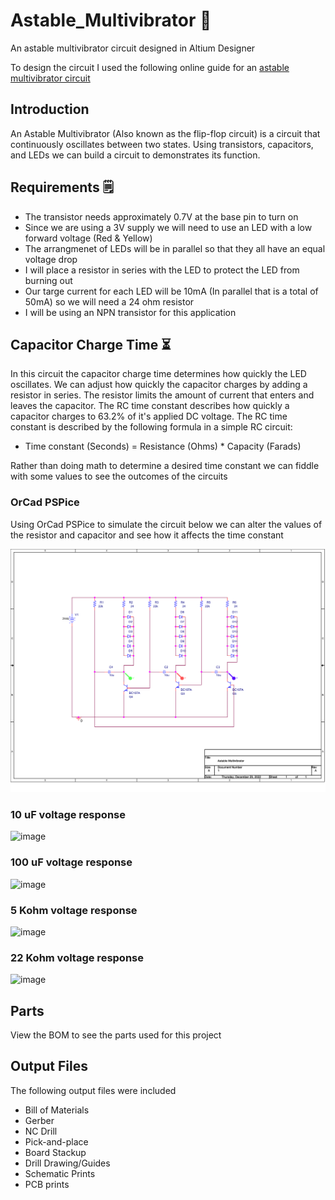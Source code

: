 # Astable_Multivibrator 🚨
An astable multivibrator circuit designed in Altium Designer

To design the circuit I used the following online guide for an [astable multivibrator circuit](https://www.youtube.com/watch?v=8-BwTmkiMdA&list=PLakVZ0BpR4sJ6X_1DzXHXROfP__xrr5UG&ab_channel=TheEngineeringMindset)

## Introduction
An Astable Multivibrator (Also known as the flip-flop circuit) is a circuit that continuously oscillates between two states. Using transistors, capacitors, and LEDs we can build a circuit to demonstrates its function. 

## Requirements 🗒️
* The transistor needs approximately 0.7V at the base pin to turn on
* Since we are using a 3V supply we will need to use an LED with a low forward voltage (Red & Yellow)
* The arrangmenet of LEDs will be in parallel so that they all have an equal voltage drop 
* I will place a resistor in series with the LED to protect the LED from burning out
* Our targe current for each LED will be 10mA (In parallel that is a total of 50mA) so we will need a 24 ohm resistor 
* I will be using an NPN transistor for this application

## Capacitor Charge Time ⏳
In this circuit the capacitor charge time determines how quickly the LED oscillates. We can adjust how quickly the capacitor charges by adding a resistor in series. The resistor limits the amount of current that enters and leaves the capacitor. The RC time constant describes how quickly a capacitor charges to 63.2% of it's applied DC voltage. The RC time constant is described by the following formula in a simple RC circuit:
* Time constant (Seconds) = Resistance (Ohms) * Capacity (Farads)

Rather than doing math to determine a desired time constant we can fiddle with some values to see the outcomes of the circuits

### OrCad PSPice 
Using OrCad PSPice to simulate the circuit below we can alter the values of the resistor and capacitor and see how it affects the time constant

<p> 
    <img src="https://github.com/Raziz1/Astable_Multivibrator/blob/main/assets/astable_schematic-1.png? raw=true" >
</p> 

### 10 uF voltage response
![image](https://user-images.githubusercontent.com/73625971/209918624-abe01d37-ddb3-4fa4-9b29-4c6e90a2f784.png)

### 100 uF voltage response
![image](https://user-images.githubusercontent.com/73625971/209918794-080cdb8e-b53d-4b29-b3a3-4873efc768ff.png)

### 5 Kohm voltage response
![image](https://user-images.githubusercontent.com/73625971/209919322-2ec8d4ef-e8a1-49ee-9898-866a037290d9.png)

### 22 Kohm voltage response
![image](https://user-images.githubusercontent.com/73625971/209918794-080cdb8e-b53d-4b29-b3a3-4873efc768ff.png)


## Parts
View the BOM to see the parts used for this project

## Output Files
The following output files were included

* Bill of Materials
* Gerber
* NC Drill
* Pick-and-place
* Board Stackup
* Drill Drawing/Guides
* Schematic Prints
* PCB prints
